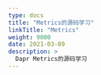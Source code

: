 ```yaml
---
type: docs
title: "Metrics的源码学习"
linkTitle: "Metrics"
weight: 9000
date: 2021-03-09
description: >
  Dapr Metrics的源码学习
---
```




